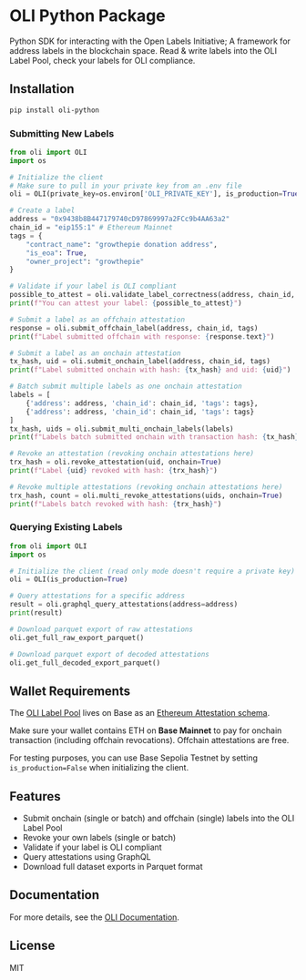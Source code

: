 # OLI Python Package

Python SDK for interacting with the Open Labels Initiative; A framework for address labels in the blockchain space. Read & write labels into the OLI Label Pool, check your labels for OLI compliance.

## Installation

```bash
pip install oli-python
```

### Submitting New Labels

```python
from oli import OLI
import os

# Initialize the client
# Make sure to pull in your private key from an .env file
oli = OLI(private_key=os.environ['OLI_PRIVATE_KEY'], is_production=True)

# Create a label
address = "0x9438b8B447179740cD97869997a2FCc9b4AA63a2"
chain_id = "eip155:1" # Ethereum Mainnet
tags = {
    "contract_name": "growthepie donation address",
    "is_eoa": True,
    "owner_project": "growthepie"
}

# Validate if your label is OLI compliant
possible_to_attest = oli.validate_label_correctness(address, chain_id, tags)
print(f"You can attest your label: {possible_to_attest}")

# Submit a label as an offchain attestation
response = oli.submit_offchain_label(address, chain_id, tags)
print(f"Label submitted offchain with response: {response.text}")

# Submit a label as an onchain attestation
tx_hash, uid = oli.submit_onchain_label(address, chain_id, tags)
print(f"Label submitted onchain with hash: {tx_hash} and uid: {uid}")

# Batch submit multiple labels as one onchain attestation
labels = [
    {'address': address, 'chain_id': chain_id, 'tags': tags},
    {'address': address, 'chain_id': chain_id, 'tags': tags}
]
tx_hash, uids = oli.submit_multi_onchain_labels(labels)
print(f"Labels batch submitted onchain with transaction hash: {tx_hash} and uids: {uids}")

# Revoke an attestation (revoking onchain attestations here)
trx_hash = oli.revoke_attestation(uid, onchain=True)
print(f"Label {uid} revoked with hash: {trx_hash}")

# Revoke multiple attestations (revoking onchain attestations here)
trx_hash, count = oli.multi_revoke_attestations(uids, onchain=True)
print(f"Labels batch revoked with hash: {trx_hash}")

```

### Querying Existing Labels

```python
from oli import OLI
import os

# Initialize the client (read only mode doesn't require a private key)
oli = OLI(is_production=True)

# Query attestations for a specific address
result = oli.graphql_query_attestations(address=address)
print(result)

# Download parquet export of raw attestations
oli.get_full_raw_export_parquet()

# Download parquet export of decoded attestations
oli.get_full_decoded_export_parquet()
```


## Wallet Requirements

The [OLI Label Pool](https://github.com/openlabelsinitiative/OLI/tree/main/2_label_pool) lives on Base as an [Ethereum Attestation schema](https://base.easscan.org/schema/view/0xb763e62d940bed6f527dd82418e146a904e62a297b8fa765c9b3e1f0bc6fdd68). 

Make sure your wallet contains ETH on **Base Mainnet** to pay for onchain transaction (including offchain revocations). Offchain attestations are free.

For testing purposes, you can use Base Sepolia Testnet by setting `is_production=False` when initializing the client.

## Features

- Submit onchain (single or batch) and offchain (single) labels into the OLI Label Pool
- Revoke your own labels (single or batch)
- Validate if your label is OLI compliant
- Query attestations using GraphQL
- Download full dataset exports in Parquet format

## Documentation

For more details, see the [OLI Documentation](https://github.com/openlabelsinitiative/OLI).

## License

MIT